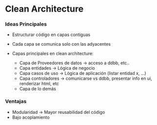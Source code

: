 # Clean Architecture

### Ideas Principales
* Estructurar código en capas contiguas
* Cada capa se comunica solo con las adyacentes

* Capas principales en clean architecture:
  * Capa de Proveedores de datos -> acceso a ddbb, etc..
  * Capa entidades → Lógica de negocio
  * Capa casos de uso → Lógica de aplicación (listar entidad x, ...)
  * Capa controladores -> comunicarse vs ddbb, presentar info en ui, renderizar html, etc
  * Capa de lo demás


### Ventajas
* Modularidad → Mayor reusabilidad del código
* Bajo acoplamiento